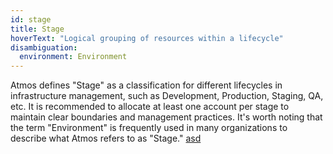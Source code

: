 ```yaml
---
id: stage
title: Stage
hoverText: "Logical grouping of resources within a lifecycle"
disambiguation:
  environment: Environment
---
```

Atmos defines "Stage" as a classification for different lifecycles in infrastructure management, such as Development, Production, Staging, QA, etc. It is recommended to allocate at least one account per stage to maintain clear boundaries and management practices. It's worth noting that the term "Environment" is frequently used in many organizations to describe what Atmos refers to as "Stage." [asd](/terms/tenant)
